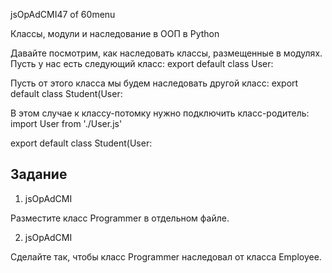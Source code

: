 
jsOpAdCMI47 of 60menu

Классы, модули и наследование в ООП в Python

Давайте посмотрим, как наследовать классы, размещенные в модулях. Пусть у нас есть следующий класс:
export default class User:
	


Пусть от этого класса мы будем наследовать другой класс:
export default class Student(User:
	


В этом случае к классу-потомку нужно подключить класс-родитель:
import User from './User.js' 

export default class Student(User:
	


## Задание

1. jsOpAdCMI

Разместите класс Programmer в отдельном файле.

2. jsOpAdCMI

Сделайте так, чтобы класс Programmer наследовал от класса Employee.


